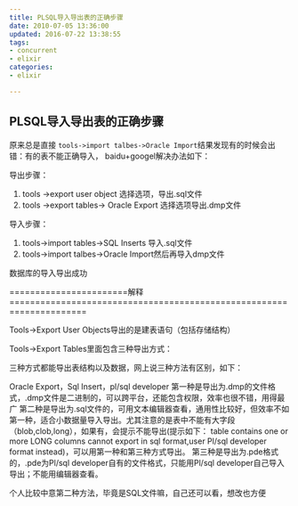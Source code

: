 ```yaml
---
title: PLSQL导入导出表的正确步骤
date: 2010-07-05 13:36:00
updated: 2016-07-22 13:38:55
tags: 
- concurrent
- elixir
categories: 
- elixir

---
```

## PLSQL导入导出表的正确步骤
原来总是直接 `tools->import talbes->Oracle Import`结果发现有的时候会出错：有的表不能正确导入， baidu+googel解决办法如下：

导出步骤：

 1.  tools ->export user object 选择选项，导出.sql文件
 2.  tools ->export tables-> Oracle Export 选择选项导出.dmp文件

导入步骤：


<!--more-->


 1. tools->import tables->SQL Inserts 导入.sql文件
 2. tools->import talbes->Oracle Import然后再导入dmp文件

数据库的导入导出成功

=======================解释=====================================================================

Tools->Export User Objects导出的是建表语句（包括存储结构）

Tools->Export Tables里面包含三种导出方式：

三种方式都能导出表结构以及数据，网上说三种方法有区别，如下：

Oracle Export，Sql Insert，pl/sql developer 
第一种是导出为.dmp的文件格式，.dmp文件是二进制的，可以跨平台，还能包含权限，效率也很不错，用得最广 
第二种是导出为.sql文件的，可用文本编辑器查看，通用性比较好，但效率不如第一种，适合小数据量导入导出。尤其注意的是表中不能有大字段（blob,clob,long），如果有，会提示不能导出(提示如下： 
table contains one or more LONG columns cannot export in sql format,user Pl/sql developer format instead)，可以用第一种和第三种方式导出。 第三种是导出为.pde格式的，.pde为Pl/sql developer自有的文件格式，只能用Pl/sql developer自己导入导出；不能用编辑器查看。

个人比较中意第二种方法，毕竟是SQL文件嘛，自己还可以看，想改也方便